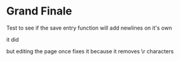 # Grand Finale

Test to see if the save entry function will add newlines on it's own

it did

but editing the page once fixes it because it removes \\r characters

